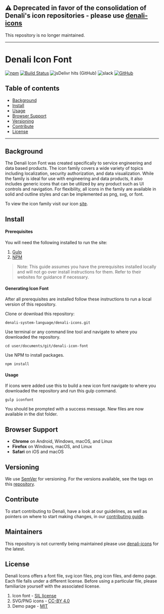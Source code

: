 ## :warning: Deprecated in favor of the consolidation of Denali's icon repositories - please use [denali-icons](https://github.com/denali-design/denali-icons) 

This repository is no longer maintained.

---

# Denali Icon Font

[![npm](https://img.shields.io/npm/v/denali-icon-font?color=red)](https://www.npmjs.com/package/denali-icon-font)
[![Build Status][status-image]][status-url]
![jsDelivr hits (GitHub)](https://img.shields.io/jsdelivr/gh/hm/denali-design/denali-icon-font)
![slack](https://img.shields.io/badge/slack-Denali-3570f4.svg?cacheSeconds=2592000)
[![GitHub](https://img.shields.io/github/license/denali-design/denali-css)](https://github.com/denali-design/denali-css/blob/master/LICENSE.md)

## Table of contents

- [Background](#background)
- [Install](#install)
- [Usage](#usage)
- [Browser Support](#browser-support)
- [Versioning](#versioning)
- [Contribute](#contribute)
- [License](#license)

---

## Background

The Denali Icon Font was created specifically to service engineering and data based products. The icon family covers a wide variety of topics including localization, security authorization, and data visualization. While the family is ideal for use with engineering and data products, it also includes generic icons that can be utilized by any product such as UI controls and navigation. For flexibility, all icons in the family are available in solid and outline styles and can be implemented as png, svg, or font.

To view the icon family visit our icon [site](https://denali-design.github.io/denali-icon-font/docs/).

## Install

#### Prerequisites

You will need the following installed to run the site:

1. [Gulp](https://gulpjs.com/)
2. [NPM](https://www.npmjs.com/)

> Note: This guide assumes you have the prerequisites installed locally and will not go over install instructions for them. Refer to their websites for guidance if necessary.

#### Generating Icon Font

After all prerequisites are installed follow these instructions to run a local version of this repository.

Clone or download this repository:

```
denali-system-language/denali-icons.git
```

Use terminal or any command line tool and navigate to where you downloaded the repository.

```
cd user/documents/git/denali-icon-font
```

Use NPM to install packages.

```
npm install
```

#### Usage

If icons were added use this to build a new icon font navigate to where you downloaded the repository and run this gulp command.

```
gulp iconfont
```

You should be prompted with a success message. New files are now available in the dist folder.

## Browser Support

- **Chrome** on Android, Windows, macOS, and Linux
- **Firefox** on Windows, macOS, and Linux
- **Safari** on iOS and macOS

## Versioning

We use [SemVer](http://semver.org/) for versioning. For the versions available, see the tags on this [repository](https://github.com/denali-design/denali-icon-font/tags).

## Contribute

To start contributing to Denali, have a look at our guidelines, as well as pointers on where to start making changes, in our [contributing guide](CONTRIBUTE.md).

## Maintainers

This repository is not currently being maintained please use [denali-icons](https://github.com/denali-design/denali-icons) for the latest.

## License

Denali Icons offers a font file, svg icon files, png icon files, and demo page. Each file falls under a different license. Before using a particular file, please familiarize yourself with the associated license.

1. Icon font - [SIL license](https://github.com/denali-design/denali-icon-font/blob/master/licenses/SIL-OFL.md)
2. SVG/PNG icons - [CC-BY 4.0](https://github.com/denali-design/denali-icon-font/blob/master/licenses/CC-BY-4.0.md)
3. Demo page - [MIT](https://github.com/denali-design/denali-icon-font/blob/master/licenses/MIT.md)

[npm-image]: https://img.shields.io/npm/v/denali-icon-font.svg
[npm-url]: https://npmjs.org/package/denali-icon-font
[status-image]: https://cd.screwdriver.cd/pipelines/3068/badge
[status-url]: https://cd.screwdriver.cd/pipelines/3068

